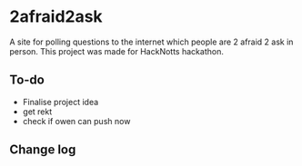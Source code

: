# 2afraid2ask

A site for polling questions to the internet which people are 2 afraid 2 ask in person. This project was made for HackNotts hackathon.

## To-do

- Finalise project idea
- get rekt
- check if owen can push now

## Change log
